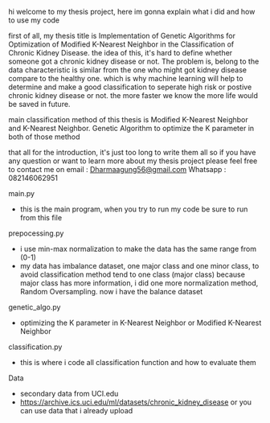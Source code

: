 hi welcome to my thesis project, here im gonna explain what i did and how to use my code

first of all, my thesis title is Implementation of Genetic Algorithms for Optimization of Modified K-Nearest Neighbor in the Classification of Chronic Kidney Disease. the idea of this, it's hard to define whether someone got a chronic kidney disease or not. The problem is, belong to the data characteristic is similar from the one who might got kidney disease compare to the healthy one. which is why machine learning will help to determine and make a good classification to seperate high risk or postive chronic kidney disease or not. the more faster we know the more life would be saved in future.

main classification method of this thesis is Modified K-Nearest Neighbor and K-Nearest Neighbor. Genetic Algorithm to optimize the K parameter in both of those method

that all for the introduction, it's just too long to write them all so if you have any question or want to learn more about my thesis project please feel free to contact me on
email : Dharmaagung56@gmail.com
Whatsapp : 082146062951

main.py
- this is the main program, when you try to run my code be sure to run from this file

prepocessing.py
- i use min-max normalization to make the data has the same range from (0-1)
- my data has imbalance dataset, one major class and one minor class, to avoid classification method tend to one class (major class) because major class has more information, i did one more normalization method, Random Oversampling. now i have the balance dataset

genetic_algo.py
- optimizing the K parameter in K-Nearest Neighbor or Modified K-Nearest Neighbor

classification.py
- this is where i code all classification function and how to evaluate them

Data
- secondary data from UCI.edu
- https://archive.ics.uci.edu/ml/datasets/chronic_kidney_disease or you can use data that i already upload
